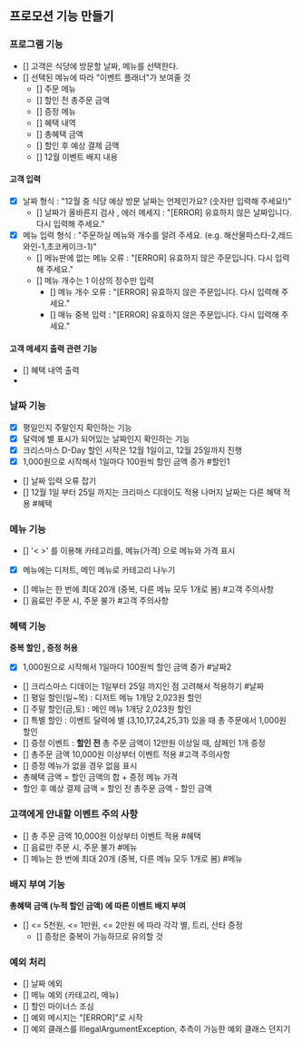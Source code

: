 ## 프로모션 기능 만들기

### 프로그램 기능
- [] 고객은 식당에 방문할 날짜, 메뉴를 선택한다.
- [] 선택된 메뉴에 따라 "이벤트 플래너"가 보여줄 것
  - [] 주문 메뉴
  - [] 할인 전 총주문 금액
  - [] 증정 메뉴
  - [] 혜택 내역
  - [] 총혜택 금액
  - [] 할인 후 예상 결제 금액
  - [] 12월 이벤트 배지 내용
  
#### 고객 입력
  - [X] 날짜 형식 : "12월 중 식당 예상 방문 날짜는 언제인가요? (숫자만 입력해 주세요!)"
    - [] 날짜가 올바른지 검사 , 에러 메세지 : "[ERROR] 유효하지 않은 날짜입니다. 다시 입력해 주세요."
  - [X] 메뉴 입력 형식 : "주문하실 메뉴와 개수를 알려 주세요. (e.g. 해산물파스타-2,레드와인-1,초코케이크-1)"
    - [] 메뉴판에 없는 메뉴 오류 : "[ERROR] 유효하지 않은 주문입니다. 다시 입력해 주세요."
    - [] 메뉴 개수는 1 이상의 정수만 입력
      - [] 메뉴 개수 오류 : "[ERROR] 유효하지 않은 주문입니다. 다시 입력해 주세요."
      - [] 매뉴 중복 입력 : "[ERROR] 유효하지 않은 주문입니다. 다시 입력해 주세요."

#### 고객 메세지 출력 관련 기능
- [] 혜택 내역 출력
- 
### 날짜 기능
- [X] 평일인지 주말인지 확인하는 기능
- [X] 달력에 별 표시가 되어있는 날짜인지 확인하는 기능
- [X] 크리스마스 D-Day 할인 시작은 12월 1일이고, 12월 25일까지 진행
- [X] 1,000원으로 시작해서 1일마다 100원씩 할인 금액 증가 #할인1
- [] 날짜 입력 오류 잡기
- [] 12월 1일 부터 25일 까지는 크리마스 디데이도 적용 나머지 날짜는 다른 혜택 적용 #혜택

### 메뉴 기능
- [] '< >' 를 이용해 카테고리를, 메뉴(가격) 으로 메뉴와 가격 표시
- [X] 메뉴에는 디저트, 메인 메뉴로 카테고리 나누기
- [] 메뉴는 한 번에 최대 20개 (중복, 다른 메뉴 모두 1개로 봄) #고객 주의사항
- [] 음료만 주문 시, 주문 불가 #고객 주의사항

### 혜택 기능
<b>중복 할인 , 증정 허용</b><br>
- [X] 1,000원으로 시작해서 1일마다 100원씩 할인 금액 증가 #날짜2
- [] 크리스마스 디데이는 1일부터 25일 까지인 점 고려해서 적용하기 #날짜
- [] 평일 할인(일~목) : 디저트 메뉴 1개당 2,023원 할인
- [] 주말 할인(금,토) : 메인 메뉴 1개당 2,023원 할인 
- [] 특별 할인 : 이벤트 달력에 별 (3,10,17,24,25,31) 있을 때 총 주문에서 1,000원 할인
- [] 증정 이벤트 : <b>할인 전</b> 총 주문 금액이 12만원 이상일 때, 샴페인 1개 증정
- [] 총주문 금액 10,000원 이상부터 이벤트 적용 #고객 주의사항
- [] 증정 메뉴가 없을 경우 없음 표시
- 총혜택 금액 = 할인 금액의 합 + 증정 메뉴 가격
- 할인 후 예상 결제 금액 = 할인 전 총주문 금액 - 할인 금액

### 고객에게 안내할 이벤트 주의 사항
- [] 총 주문 금액 10,000원 이상부터 이벤트 적용 #혜택
- [] 음료만 주문 시, 주문 불가 #메뉴
- [] 메뉴는 한 번에 최대 20개 (중복, 다른 메뉴 모두 1개로 봄) #메뉴

### 배지 부여 기능
<b>총혜택 금액 (누적 할인 금액) 에 따른 이벤트 배지 부여</b><br>
- [] <= 5천원, <= 1만원, <= 2만원 에 따라 각각 별, 트리, 산타 증정
  - [] 증정은 중복이 가능하므로 유의할 것

### 예외 처리
- [] 날짜 에외
- [] 메뉴 예외 (카테고리, 메뉴)
- [] 할인 마이너스 조심
- [] 예외 메시지는 "[ERROR]"로 시작
- [] 예외 클래스를 IllegalArgumentException, 추측이 가능한 예외 클래스 던지기